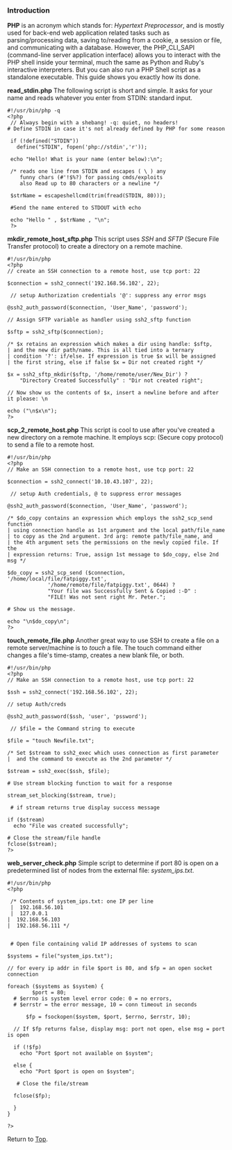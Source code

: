 ﻿### Introduction
**PHP** is an <a id="top">acronym</a> which stands for: *Hypertext Preprocessor*, and is 
mostly used for back-end web application related tasks such as parsing/processing data, 
saving to/reading from a cookie, a session or file, and communicating with a database. However, 
the PHP_CLI_SAPI (command-line server application interface) allows you to interact with 
the PHP shell inside your terminal, much the same as Python and Ruby's interactive interpreters. 
But you can also run a PHP Shell script as a standalone executable. This guide shows you exactly how its done.

**read_stdin.php** The following script is short and simple. It asks for your name and reads whatever 
you enter from STDIN: standard input.

    #!/usr/bin/php -q
    <?php 
	 // Always begin with a shebang! -q: quiet, no headers!
    # Define STDIN in case it's not already defined by PHP for some reason 

	 if (!defined("STDIN")) 
	   define("STDIN", fopen('php://stdin','r'));
 
	 echo "Hello! What is your name (enter below):\n";
     
     /* reads one line from STDIN and escapes ( \ ) any 
        funny chars (#'!$%?) for passing cmds/exploits
        also Read up to 80 characters or a newline */   
	 
	 $strName = escapeshellcmd(trim(fread(STDIN, 80)));
	 
	 #Send the name entered to STDOUT with echo
	 
	 echo "Hello " , $strName , "\n";
	 ?> 

**mkdir_remote_host_sftp.php** This script uses *SSH* and *SFTP* (Secure File Transfer protocol) to 
create a directory on a remote machine.

    #!/usr/bin/php
    <?php
    // create an SSH connection to a remote host, use tcp port: 22
    
    $connection = ssh2_connect('192.168.56.102', 22);
 		
 	 // setup Authorization credentials '@': suppress any error msgs

    @ssh2_auth_password($connection, 'User_Name', 'password');
    
    // Assign SFTP variable as handler using ssh2_sftp function
    
    $sftp = ssh2_sftp($connection);
    
    /* $x retains an expression which makes a dir using handle: $sftp, 
    | and the new dir path/name. This is all tied into a ternary 
    | condition '?': if/else. If expression is true $x will be assigned
    | the first string, else if false $x = Dir not created right */
    
    $x = ssh2_sftp_mkdir($sftp, '/home/remote/user/New_Dir') ? 
	    "Directory Created Successfully" : "Dir not created right"; 
	    
    // Now show us the contents of $x, insert a newline before and after it please: \n
   
    echo ("\n$x\n");
    ?>

**scp_2_remote_host.php** This script is cool to use after you've created a new directory on a remote machine.
It employs scp: (Secure copy protocol) to send a file to a remote host.

    #!/usr/bin/php
    <?php
    // Make an SSH connection to a remote host, use tcp port: 22

    $connection = ssh2_connect('10.10.43.107', 22);
 		
 	 // setup Auth credentials, @ to suppress error messages
    
    @ssh2_auth_password($connection, 'User_Name', 'password');

    /* $do_copy contains an expression which employs the ssh2_scp_send function
    | using connection handle as 1st argument and the local path/file_name
    | to copy as the 2nd argument. 3rd arg: remote path/file_name, and
    | the 4th argument sets the permissions on the newly copied file. If the
    | expression returns: True, assign 1st message to $do_copy, else 2nd msg */
    
    $do_copy = ssh2_scp_send ($connection, '/home/local/file/fatpiggy.txt',
	 		     '/home/remote/file/fatpiggy.txt', 0644) ? 
			     "Your file was Successfully Sent & Copied :-D" :
			     "FILE! Was not sent right Mr. Peter."; 
    
    # Show us the message.

    echo "\n$do_copy\n";
    ?>

**touch_remote_file.php** Another great way to use SSH to create a file on a remote server/machine is to *touch* a file.
The touch command either changes a file's time-stamp, creates a new blank file, or both.

    #!/usr/bin/php
    <?php
    // Make an SSH connection to a remote host, use tcp port: 22
    
    $ssh = ssh2_connect('192.168.56.102', 22);
    
    // setup Auth/creds
    
    @ssh2_auth_password($ssh, 'user', 'pssword');
	
	 // $file = the Command string to execute 
    
    $file = "touch Newfile.txt";
    
    /* Set $stream to ssh2_exec which uses connection as first parameter
    |  and the command to execute as the 2nd parameter */ 
       
    $stream = ssh2_exec($ssh, $file);

    # Use stream blocking function to wait for a response
    
    stream_set_blocking($stream, true);
	 
	 # if stream returns true display success message
    
    if ($stream)
      echo "File was created successfully";
      
    # Close the stream/file handle
    fclose($stream);	
    ?>

**web_server_check.php**  Simple script to determine if port 80 is open on a predetermined list of nodes from the
external file: *system_ips.txt*. 

    #!/usr/bin/php 
    <?php
	 
	 /* Contents of system_ips.txt: one IP per line
	 |  192.168.56.101
	 |  127.0.0.1
    |  192.168.56.103
    |  192.168.56.111 */


	 # Open file containing valid IP addresses of systems to scan
    
    $systems = file("system_ips.txt");
    
    // for every ip addr in file $port is 80, and $fp = an open socket connection
    
    foreach ($systems as $system) {
		    $port = 80;
      # $errno is system level error code: 0 = no errors, 
      # $errstr = the error message, 10 = conn timeout in seconds
             
          $fp = fsockopen($system, $port, $errno, $errstr, 10);

      // If $fp returns false, display msg: port not open, else msg = port is open
      
      if (!$fp) 
	    echo "Port $port not available on $system";
    
      else {
	    echo "Port $port is open on $system";
	 
	   # Close the file/stream
      
      fclose($fp);
      
      }
    }

    ?>















Return to <a href="#top">Top</a>.